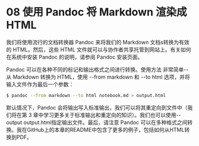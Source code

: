 # 08 使用 Pandoc 将 Markdown 渲染成 HTML

我们将使用流行的文档转换器 Pandoc 来将我们的 Markdown 文档s转换为有效的 HTML。然后，这些 HTML 文件就可以与协作者共享托管到网站上。有关如何在系统中安装 Pandoc 的说明，请参阅 Pandoc 安装页面。

Pandoc 可以在各种不同的标记和输出格式之间进行转换。使用方法 非常简单--从 Markdown 转换为 HTML，使用 --from markdown 和 --to html 选项，并将输入文件作为最后一个参数：

```bash
$ pandoc --from markdown --to html notebook.md > output.html
```

默认情况下，Pandoc 会将输出写入标准输出，我们可以将其重定向到文件中（我们将在第 3 章中学习更多关于标准输出和重定向的知识）。我们也可以使用--output output.html指定输出文件。最后，请注意 Pandoc 可以在多种格式之间转换。我在GitHub上的本章的README中包含了更多的例子，包括如何从HTML转换到PDF。
